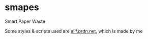 # smapes
Smart Paper Waste

Some styles & scripts used are [alif.prdn.net](https://alif.prdn.net), which is made by me
